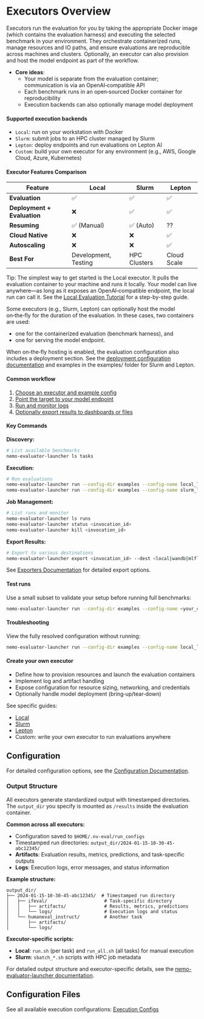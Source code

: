 # Executors Overview

Executors run the evaluation for you by taking the appropriate Docker image (which contains the evaluation harness) and executing the selected benchmark in your environment. They orchestrate containerized runs, manage resources and IO paths, and ensure evaluations are reproducible across machines and clusters. Optionally, an executor can also provision and host the model endpoint as part of the workflow.

- **Core ideas**:
  - Your model is separate from the evaluation container; communication is via an OpenAI‑compatible API
  - Each benchmark runs in an open‑sourced Docker container for reproducibility
  - Execution backends can also optionally manage model deployment

#### Supported execution backends

- `Local`: run on your workstation with Docker
- `Slurm`: submit jobs to an HPC cluster managed by Slurm
- `Lepton`: deploy endpoints and run evaluations on Lepton AI
- `Custom`: build your own executor for any environment (e.g., AWS, Google Cloud, Azure, Kubernetes)

#### Executor Features Comparison

| Feature | Local | Slurm | Lepton |
|---------|-------|-------|--------|
| **Evaluation** | ✅ | ✅ | ✅ |
| **Deployment + Evaluation** | ❌ | ✅ | ✅ |
| **Resuming** | ✅ (Manual) | ✅ (Auto) | ?? |
| **Cloud Native** | ❌ | ❌ | ✅ |
| **Autoscaling** | ❌ | ❌ | ✅ |
| **Best For** | Development, Testing | HPC Clusters | Cloud Scale |

Tip: The simplest way to get started is the Local executor. It pulls the evaluation container to your machine and runs it locally. Your model can live anywhere—as long as it exposes an OpenAI‑compatible endpoint, the local run can call it. See the [Local Evaluation Tutorial](../tutorials/local-evaluation-of-existing-endpoint.md) for a step-by-step guide.

Some executors (e.g., Slurm, Lepton) can optionally host the model on‑the‑fly for the duration of the evaluation. In these cases, two containers are used:

- one for the containerized evaluation (benchmark harness), and
- one for serving the model endpoint.

When on‑the‑fly hosting is enabled, the evaluation configuration also includes a deployment section. See the [deployment configuration documentation](../configuration/deployment/index.md) and examples in the examples/ folder for Slurm and Lepton.

#### Common workflow

1. [Choose an executor and example config](../configuration/index.md)
2. [Point the target to your model endpoint](../configuration/target/index.md)
3. [Run and monitor logs](#job-management)
4. [Optionally export results to dashboards or files](../exporters/overview.md)

#### Key Commands

**Discovery:**

```bash
# List available benchmarks
nemo-evaluator-launcher ls tasks
```

**Execution:**

```bash
# Run evaluations
nemo-evaluator-launcher run --config-dir examples --config-name local_llama_3_1_8b_instruct
nemo-evaluator-launcher run --config-dir examples --config-name slurm_llama_3_1_8b_instruct
```

**Job Management:**

```bash
# List runs and monitor
nemo-evaluator-launcher ls runs
nemo-evaluator-launcher status <invocation_id>
nemo-evaluator-launcher kill <invocation_id>
```

**Export Results:**

```bash
# Export to various destinations
nemo-evaluator-launcher export <invocation_id> --dest <local|wandb|mlflow|gsheets>
```

See [Exporters Documentation](../exporters/overview.md) for detailed export options.

#### Test runs

Use a small subset to validate your setup before running full benchmarks:

```bash
nemo-evaluator-launcher run --config-dir examples --config-name <your_config> -o +config.params.limit_samples=10
```

#### Troubleshooting

View the fully resolved configuration without running:

```bash
nemo-evaluator-launcher run --config-dir examples --config-name local_llama_3_1_8b_instruct --dry-run
```

#### Create your own executor

- Define how to provision resources and launch the evaluation containers
- Implement log and artifact handling
- Expose configuration for resource sizing, networking, and credentials
- Optionally handle model deployment (bring‑up/tear‑down)

See specific guides:

- [Local](local.md)
- [Slurm](slurm.md)
- [Lepton](lepton.md)
- Custom: write your own executor to run evaluations anywhere

## Configuration

For detailed configuration options, see the [Configuration Documentation](../configuration/index.md).

### Output Structure

All executors generate standardized output with timestamped directories. The `output_dir` you specify is mounted as `/results` inside the evaluation container.

**Common across all executors:**

- Configuration saved to `$HOME/.nv-eval/run_configs`
- Timestamped run directories: `output_dir/2024-01-15-10-30-45-abc12345/`
- **Artifacts**: Evaluation results, metrics, predictions, and task-specific outputs
- **Logs**: Execution logs, error messages, and status information

**Example structure:**

```
output_dir/
├── 2024-01-15-10-30-45-abc12345/  # Timestamped run directory
│   ├── ifeval/                     # Task-specific directory
│   │   ├── artifacts/              # Results, metrics, predictions
│   │   └── logs/                   # Execution logs and status
│   └── humaneval_instruct/         # Another task
│       ├── artifacts/
│       └── logs/
```

**Executor-specific scripts:**

- **Local**: `run.sh` (per task) and `run_all.sh` (all tasks) for manual execution
- **Slurm**: `sbatch_*.sh` scripts with HPC job metadata

For detailed output structure and executor-specific details, see the [nemo-evaluator-launcher documentation](https://gitlab-master.nvidia.com/dl/JoC/competitive_evaluation/nv-eval-platform/-/tree/main/nemo_evaluator_launcher).

## Configuration Files

See all available execution configurations: [Execution Configs](https://gitlab-master.nvidia.com/dl/JoC/competitive_evaluation/nv-eval-platform/-/tree/main/nemo_evaluator_launcher/src/nemo_evaluator_launcher/configs/execution?ref_type=heads)
